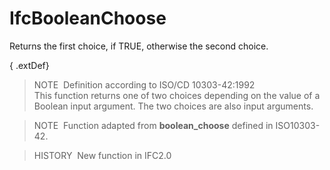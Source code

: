 IfcBooleanChoose
================

Returns the first choice, if TRUE, otherwise the second choice.

{ .extDef}
> NOTE&nbsp; Definition according to ISO/CD 10303-42:1992  
> This function returns one of two choices depending on the value of a Boolean input argument. The two choices are also input arguments.

> NOTE&nbsp; Function adapted from **boolean_choose** defined in ISO10303-42.

> HISTORY&nbsp; New function in IFC2.0
